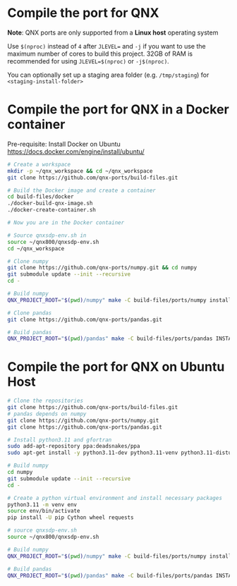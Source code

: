 # Compile the port for QNX

**Note**: QNX ports are only supported from a **Linux host** operating system

Use `$(nproc)` instead of `4` after `JLEVEL=` and `-j` if you want to use the maximum number of cores to build this project.
32GB of RAM is recommended for using `JLEVEL=$(nproc)` or `-j$(nproc)`.


You can optionally set up a staging area folder (e.g. `/tmp/staging`) for `<staging-install-folder>`

# Compile the port for QNX in a Docker container

Pre-requisite: Install Docker on Ubuntu https://docs.docker.com/engine/install/ubuntu/
```bash
# Create a workspace
mkdir -p ~/qnx_workspace && cd ~/qnx_workspace
git clone https://github.com/qnx-ports/build-files.git

# Build the Docker image and create a container
cd build-files/docker
./docker-build-qnx-image.sh
./docker-create-container.sh

# Now you are in the Docker container

# Source qnxsdp-env.sh in
source ~/qnx800/qnxsdp-env.sh
cd ~/qnx_workspace

# Clone numpy
git clone https://github.com/qnx-ports/numpy.git && cd numpy
git submodule update --init --recursive
cd -

# Build numpy
QNX_PROJECT_ROOT="$(pwd)/numpy" make -C build-files/ports/numpy install -j4

# Clone pandas
git clone https://github.com/qnx-ports/pandas.git

# Build pandas
QNX_PROJECT_ROOT="$(pwd)/pandas" make -C build-files/ports/pandas INSTALL_ROOT_nto=<staging-install-folder> USE_INSTALL_ROOT=true install -j4
```

# Compile the port for QNX on Ubuntu Host

```bash
# Clone the repositories
git clone https://github.com/qnx-ports/build-files.git
# pandas depends on numpy
git clone https://github.com/qnx-ports/numpy.git
git clone https://github.com/qnx-ports/pandas.git

# Install python3.11 and gfortran
sudo add-apt-repository ppa:deadsnakes/ppa
sudo apt-get install -y python3.11-dev python3.11-venv python3.11-distutils software-properties-common gfortran

# Build numpy
cd numpy
git submodule update --init --recursive
cd -

# Create a python virtual environment and install necessary packages
python3.11 -m venv env
source env/bin/activate
pip install -U pip Cython wheel requests

# source qnxsdp-env.sh
source ~/qnx800/qnxsdp-env.sh

# Build numpy
QNX_PROJECT_ROOT="$(pwd)/numpy" make -C build-files/ports/numpy install -j4

# Build pandas
QNX_PROJECT_ROOT="$(pwd)/pandas" make -C build-files/ports/pandas INSTALL_ROOT_nto=<staging-install-folder> USE_INSTALL_ROOT=true install -j4
```
